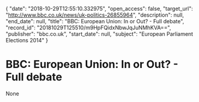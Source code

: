 {
  "date": "2018-10-29T12:55:10.332975", 
  "open_access": false, 
  "target_url": "http://www.bbc.co.uk/news/uk-politics-26855964", 
  "description": null, 
  "end_date": null, 
  "title": "BBC:  European Union: In or Out? - Full debate", 
  "record_id": "20181029T125510/m9HpFQidxNbwJqJuNMhKVA==", 
  "publisher": "bbc.co.uk", 
  "start_date": null, 
  "subject": "European Parliament Elections 2014"
}

# BBC:  European Union: In or Out? - Full debate

None
